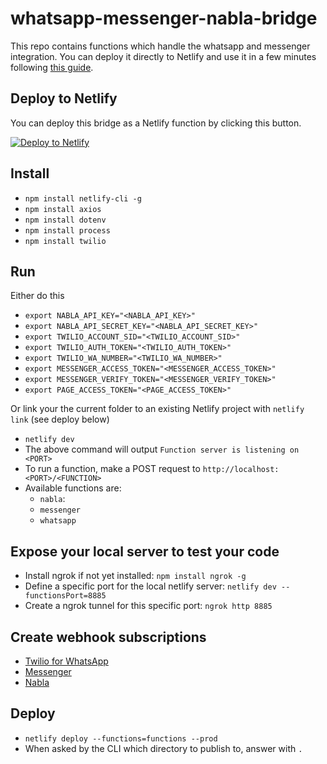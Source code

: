 # whatsapp-messenger-nabla-bridge

This repo contains functions which handle the whatsapp and messenger integration. You can deploy it directly to Netlify and use it in a few minutes following [this guide](https://gist.github.com/l5t/674b4ab951e8171031499e15aa5558f7).

## Deploy to Netlify

You can deploy this bridge as a Netlify function by clicking this button.

[![Deploy to Netlify](https://www.netlify.com/img/deploy/button.svg)](https://app.netlify.com/start/deploy?repository=https://github.com/l5t/whatsapp-messenger-nabla-bridge)

## Install

- `npm install netlify-cli -g`
- `npm install axios`
- `npm install dotenv`
- `npm install process`
- `npm install twilio`

## Run

Either do this

- `export NABLA_API_KEY="<NABLA_API_KEY>"`
- `export NABLA_API_SECRET_KEY="<NABLA_API_SECRET_KEY>"`
- `export TWILIO_ACCOUNT_SID="<TWILIO_ACCOUNT_SID>"`
- `export TWILIO_AUTH_TOKEN="<TWILIO_AUTH_TOKEN>"`
- `export TWILIO_WA_NUMBER="<TWILIO_WA_NUMBER>"`
- `export MESSENGER_ACCESS_TOKEN="<MESSENGER_ACCESS_TOKEN>"`
- `export MESSENGER_VERIFY_TOKEN="<MESSENGER_VERIFY_TOKEN>"`
- `export PAGE_ACCESS_TOKEN="<PAGE_ACCESS_TOKEN>"`

Or link your the current folder to an existing Netlify project with `netlify link` (see deploy below)

- `netlify dev`
- The above command will output `Function server is listening on <PORT>`
- To run a function, make a POST request to `http://localhost:<PORT>/<FUNCTION>`
- Available functions are:
  - `nabla`:
  - `messenger`
  - `whatsapp`

## Expose your local server to test your code

- Install ngrok if not yet installed: `npm install ngrok -g`
- Define a specific port for the local netlify server: `netlify dev --functionsPort=8885`
- Create a ngrok tunnel for this specific port: `ngrok http 8885`

## Create webhook subscriptions

- [Twilio for WhatsApp](https://console.twilio.com/us1/develop/sms/settings/whatsapp-sandbox?frameUrl=%2Fconsole%2Fsms%2Fwhatsapp%2Fsandbox%3Fx-target-region%3Dus1)
- [Messenger](https://developers.facebook.com/docs/messenger-platform/webhooks)
- [Nabla](https://docs.nabla.com/reference/setting-up-webhooks)

## Deploy

- `netlify deploy --functions=functions --prod`
- When asked by the CLI which directory to publish to, answer with `.`
